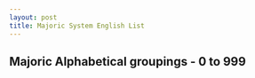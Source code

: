 ```yaml
---
layout: post
title: Majoric System English List
---
```


## Majoric Alphabetical groupings - 0 to 999




